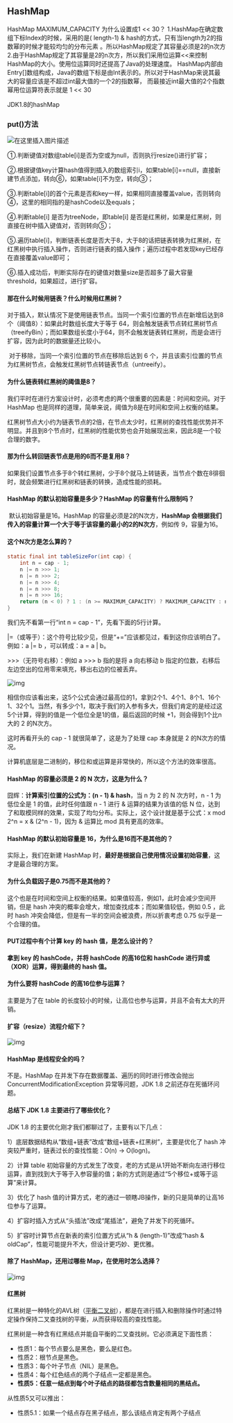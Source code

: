 ## HashMap

HashMap MAXIMUM_CAPACITY 为什么设置成1 << 30？
1.HashMap在确定数组下标Index的时候，采用的是( length-1) & hash的方式，只有当length为2的指数幂的时候才能较均匀的分布元素
。所以HashMap规定了其容量必须是2的n次方
2.由于HashMap规定了其容量是2的n次方，所以我们采用位运算<<来控制HashMap的大小。使用位运算同时还提高了Java的处理速度。
HashMap内部由Entry[]数组构成，Java的数组下标是由Int表示的。所以对于HashMap来说其最大的容量应该是不超过int最大值的一个2的指数幂，
而最接近int最大值的2个指数幂用位运算符表示就是 1 << 30

JDK1.8的hashMap

### put()方法

![在这里插入图片描述](https://img-blog.csdnimg.cn/20191214222552803.png?x-oss-process=image/watermark,type_ZmFuZ3poZW5naGVpdGk,shadow_10,text_aHR0cHM6Ly90aGlua3dvbi5ibG9nLmNzZG4ubmV0,size_16,color_FFFFFF,t_70)

①.判断键值对数组table[i]是否为空或为null，否则执行resize()进行扩容；

②.根据键值key计算hash值得到插入的数组索引i，如果table[i]==null，直接新建节点添加，转向⑥，如果table[i]不为空，转向③；

③.判断table[i]的首个元素是否和key一样，如果相同直接覆盖value，否则转向④，这里的相同指的是hashCode以及equals；

④.判断table[i] 是否为treeNode，即table[i] 是否是红黑树，如果是红黑树，则直接在树中插入键值对，否则转向⑤；

⑤.遍历table[i]，判断链表长度是否大于8，大于8的话把链表转换为红黑树，在红黑树中执行插入操作，否则进行链表的插入操作；遍历过程中若发现key已经存在直接覆盖value即可；

⑥.插入成功后，判断实际存在的键值对数量size是否超多了最大容量threshold，如果超过，进行扩容。





#### 那在什么时候用链表？什么时候用红黑树？

​	对于插入，默认情况下是使用链表节点。当同一个索引位置的节点在新增后达到8个（阈值8）：如果此时数组长度大于等于 64，则会触发链表节点转红黑树节点（treeifyBin）；而如果数组长度小于64，则不会触发链表转红黑树，而是会进行扩容，因为此时的数据量还比较小。

​	对于移除，当同一个索引位置的节点在移除后达到 6 个，并且该索引位置的节点为红黑树节点，会触发红黑树节点转链表节点（untreeify）。



#### 为什么链表转红黑树的阈值是8？

​	我们平时在进行方案设计时，必须考虑的两个很重要的因素是：时间和空间。对于 HashMap 也是同样的道理，简单来说，阈值为8是在时间和空间上权衡的结果。

红黑树节点大小约为链表节点的2倍，在节点太少时，红黑树的查找性能优势并不明显。并且到8个节点时，红黑树的性能优势也会开始展现出来，因此8是一个较合理的数字。



#### 那为什么转回链表节点是用的6而不是复用8？

​	如果我们设置节点多于8个转红黑树，少于8个就马上转链表，当节点个数在8徘徊时，就会频繁进行红黑树和链表的转换，造成性能的损耗。



#### HashMap 的默认初始容量是多少？HashMap 的容量有什么限制吗？

​	默认初始容量是16。HashMap 的容量必须是2的N次方，**HashMap 会根据我们传入的容量计算一个大于等于该容量的最小的2的N次方**，例如传 9，容量为16。



#### 这个N次方是怎么算的？

```java
static final int tableSizeFor(int cap) {
    int n = cap - 1;
    n |= n >>> 1;
    n |= n >>> 2;
    n |= n >>> 4;
    n |= n >>> 8;
    n |= n >>> 16;
    return (n < 0) ? 1 : (n >= MAXIMUM_CAPACITY) ? MAXIMUM_CAPACITY : n + 1;
}
```

我们先不看第一行“int n = cap - 1”，先看下面的5行计算。

|=（或等于）：这个符号比较少见，但是“+=”应该都见过，看到这你应该明白了。例如：a |= b ，可以转成：a = a | b。

\>>>（无符号右移）：例如 a >>> b 指的是将 a 向右移动 b 指定的位数，右移后左边空出的位用零来填充，移出右边的位被丢弃。

![img](https://imgconvert.csdnimg.cn/aHR0cHM6Ly9tbWJpei5xcGljLmNuL3N6X21tYml6X3BuZy9LUlJ4dnFHY2ljWkdMVGljYUxZa3BiTldUZTBkVlRMRncxZGRSeW52YUpNc2pGWk1aVDFERE03UGliVGtpYnRQQ1hXS1VnM2Q5TVVKc010b1RRc2ljZjlua3dnLw?x-oss-process=image/format,png)

相信你应该看出来，这5个公式会通过最高位的1，拿到2个1、4个1、8个1、16个1、32个1。当然，有多少个1，取决于我们的入参有多大，但我们肯定的是经过这5个计算，得到的值是一个低位全是1的值，最后返回的时候 +1，则会得到1个比n 大的 2 的N次方。

这时再看开头的 cap - 1 就很简单了，这是为了处理 cap 本身就是 2 的N次方的情况。

计算机底层是二进制的，移位和或运算是非常快的，所以这个方法的效率很高。



#### HashMap 的容量必须是 2 的 N 次方，这是为什么？

囧辉：**计算索引位置的公式为：(n - 1) & hash**，当 n 为 2 的 N 次方时，n - 1 为低位全是 1 的值，此时任何值跟 n - 1 进行 & 运算的结果为该值的低 N 位，达到了和取模同样的效果，实现了均匀分布。实际上，这个设计就是基于公式：x mod 2^n = x & (2^n - 1)，因为 & 运算比 mod 具有更高的效率。


#### HashMap 的默认初始容量是 16，为什么是16而不是其他的？

实际上，我们在新建 HashMap 时，**最好是根据自己使用情况设置初始容量**，这才是最合理的方案。



#### 为什么负载因子是0.75而不是其他的？

这个也是在时间和空间上权衡的结果。如果值较高，例如1，此时会减少空间开销，但是 hash 冲突的概率会增大，增加查找成本；而如果值较低，例如 0.5 ，此时 hash 冲突会降低，但是有一半的空间会被浪费，所以折衷考虑 0.75 似乎是一个合理的值。



#### PUT过程中有个计算 key 的 hash 值，是怎么设计的？

**拿到 key 的 hashCode，并将 hashCode 的高16位和 hashCode 进行异或（XOR）运算，得到最终的 hash 值。**



#### 为什么要将 hashCode 的高16位参与运算？

主要是为了在 table 的长度较小的时候，让高位也参与运算，并且不会有太大的开销。



#### 扩容（resize）流程介绍下？

![img](https://imgconvert.csdnimg.cn/aHR0cHM6Ly9tbWJpei5xcGljLmNuL3N6X21tYml6X3BuZy9LUlJ4dnFHY2ljWkdMVGljYUxZa3BiTldUZTBkVlRMRncxb0Y0a0FsQU91c0s4SmlhS0Q3VVR5VzR2dE1CTWNCOTVZTXpKODZTdERaNDdkWmpsZXdiSVJFdy8?x-oss-process=image/format,png)



#### HashMap 是线程安全的吗？

不是。HashMap 在并发下存在数据覆盖、遍历的同时进行修改会抛出 ConcurrentModificationException 异常等问题，JDK 1.8 之前还存在死循环问题。



#### 总结下 JDK 1.8 主要进行了哪些优化？

JDK 1.8 的主要优化刚才我们都聊过了，主要有以下几点：

1）底层数据结构从“数组+链表”改成“数组+链表+红黑树”，主要是优化了 hash 冲突较严重时，链表过长的查找性能：O(n) -> O(logn)。

2）计算 table 初始容量的方式发生了改变，老的方式是从1开始不断向左进行移位运算，直到找到大于等于入参容量的值；新的方式则是通过“5个移位+或等于运算”来计算。

3）优化了 hash 值的计算方式，老的通过一顿瞎JB操作，新的只是简单的让高16位参与了运算。

4）扩容时插入方式从“头插法”改成“尾插法”，避免了并发下的死循环。

5）扩容时计算节点在新表的索引位置方式从“h & (length-1)”改成“hash & oldCap”，性能可能提升不大，但设计更巧妙、更优雅。



#### 除了 HashMap，还用过哪些 Map，在使用时怎么选择？

![img](https://imgconvert.csdnimg.cn/aHR0cHM6Ly9tbWJpei5xcGljLmNuL3N6X21tYml6X3BuZy9LUlJ4dnFHY2ljWkdMVGljYUxZa3BiTldUZTBkVlRMRncxdHJmYkhpYUtPZDY0S09vZ1g2bmZIeXo3b0VoZ0c4R2NpYWliem1wN01neEJESE5CUzBqTFNyaWFlZy8?x-oss-process=image/format,png)

#### 红黑树

红黑树是一种特化的AVL树（[平衡二叉树](https://baike.baidu.com/item/平衡二叉树/10421057)），都是在进行插入和删除操作时通过特定操作保持二叉查找树的平衡，从而获得较高的查找性能。

红黑树是一种含有红黑结点并能自平衡的二叉查找树。它必须满足下面性质：

- 性质1：每个节点要么是黑色，要么是红色。
- 性质2：根节点是黑色。
- 性质3：每个叶子节点（NIL）是黑色。
- 性质4：每个红色结点的两个子结点一定都是黑色。
- **性质5：任意一结点到每个叶子结点的路径都包含数量相同的黑结点。**

从性质5又可以推出：

- 性质5.1：如果一个结点存在黑子结点，那么该结点肯定有两个子结点